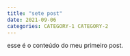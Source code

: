 ```yaml
---
title: "sete post"
date: 2021-09-06
categories: CATEGORY-1 CATEGORY-2
---
```

esse é o conteúdo do meu primeiro post.
